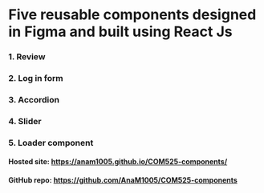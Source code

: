 # Five reusable components designed in Figma and built using React Js


### 1. Review


### 2. Log in form


### 3. Accordion


### 4. Slider



### 5. Loader component


#### Hosted site: https://anam1005.github.io/COM525-components/
#### GitHub repo: https://github.com/AnaM1005/COM525-components